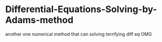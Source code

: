 # Differential-Equations-Solving-by-Adams-method
another one numerical method that can solving terrifying diff eq OMG
